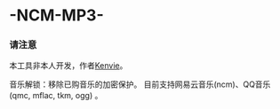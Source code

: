 # -NCM-MP3-

### 请注意
本工具非本人开发，作者[Kenvie](https://kenvie.com)。

音乐解锁：移除已购音乐的加密保护。 目前支持网易云音乐(ncm)、QQ音乐(qmc, mflac, tkm, ogg) 。
